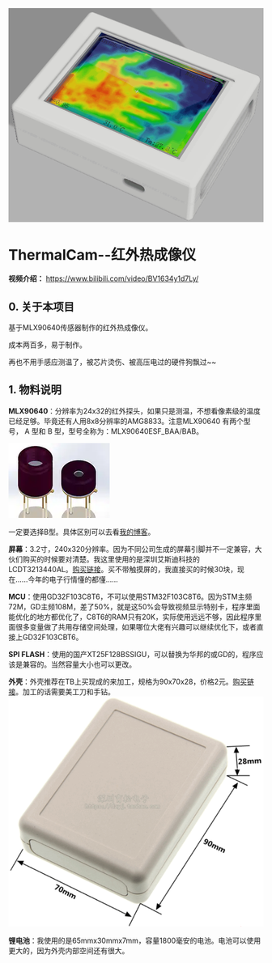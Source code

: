 ![](/5.Docs/Images/ThermalCam.png)

# ThermalCam--红外热成像仪

**视频介绍：** https://www.bilibili.com/video/BV1634y1d7Ly/

## 0. 关于本项目
基于MLX90640传感器制作的红外热成像仪。

成本两百多，易于制作。

再也不用手感应测温了，被芯片烫伤、被高压电过的硬件狗飘过~~


## 1. 物料说明
**MLX90640**：分辨率为24x32的红外探头，如果只是测温，不想看像素级的温度已经足够。毕竟还有人用8x8分辨率的AMG8833。注意MLX90640 有两个型号， A 型和 B 型，型号全称为：MLX90640ESF_BAA/BAB。

![](/5.Docs/Images/MLX90640.png)

一定要选择B型。具体区别可以去看[我的博客](https://blog.csdn.net/qlexcel/article/details/119417088)。

**屏幕**：3.2寸，240x320分辨率。因为不同公司生成的屏幕引脚并不一定兼容，大伙们购买的时候要对清楚。我这里使用的是深圳艾斯迪科技的LCDT3213440AL。[购买链接](https://item.taobao.com/item.htm?spm=a1z09.2.0.0.6e602e8dW2vx0U&id=620056701505&_u=jdfumtd5f24)。买不带触摸屏的，我直接买的时候30块，现在......今年的电子行情懂的都懂......

**MCU**：使用GD32F103C8T6，不可以使用STM32F103C8T6。因为STM主频72M，GD主频108M，差了50%，就是这50%会导致视频显示特别卡，程序里面能优化的地方都优化了，C8T6的RAM只有20K，实际使用远远不够，因此程序里面很多变量做了共用存储空间处理，如果哪位大佬有兴趣可以继续优化下，或者直接上GD32F103CBT6。

**SPI FLASH**：使用的国产XT25F128BSSIGU，可以替换为华邦的或GD的，程序应该是兼容的。当然容量大小也可以更改。

**外壳**：外壳推荐在TB上买现成的来加工，规格为90x70x28，价格2元。[购买链接](https://item.taobao.com/item.htm?spm=a1z09.2.0.0.609c2e8dKVBPlZ&id=608913194349&_u=jdfumtdc14c)。加工的话需要美工刀和手钻。
![](/5.Docs/Images/Shell.png)


**锂电池**：我使用的是65mmx30mmx7mm，容量1800毫安的电池。电池可以使用更大的，因为外壳内部空间还有很大。

